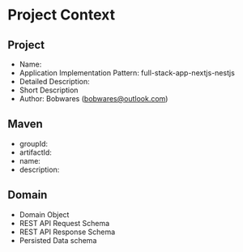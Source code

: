 # Project Context

## Project 

- Name: 
- Application Implementation Pattern:  full-stack-app-nextjs-nestjs
- Detailed Description:
- Short Description
- Author: Bobwares ([bobwares@outlook.com](mailto:bobwares@outlook.com)) 

## Maven

- groupId: 
- artifactId: 
- name: 
- description: 

## Domain
- Domain Object
- REST API Request Schema
- REST API Response Schema 
- Persisted Data schema
   
